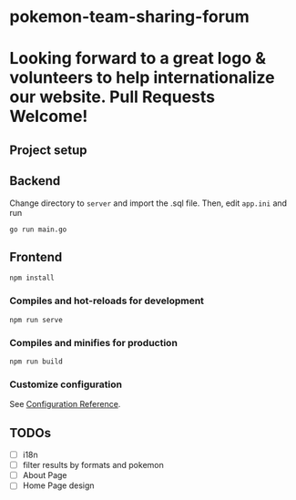 # pokemon-team-sharing-forum
# Looking forward to a great logo & volunteers to help internationalize our website. Pull Requests Welcome!
## Project setup
## Backend
Change directory to `server` and import the .sql file. Then, edit `app.ini` and run
```
go run main.go
```

## Frontend
```
npm install
```

### Compiles and hot-reloads for development
```
npm run serve
```

### Compiles and minifies for production
```
npm run build
```

### Customize configuration
See [Configuration Reference](https://cli.vuejs.org/config/).

## TODOs
- [ ] i18n
- [ ] filter results by formats and pokemon
- [ ] About Page
- [ ] Home Page design